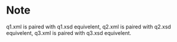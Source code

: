 # Note
q1.xml is paired with q1.xsd equivelent,
q2.xml is paired with q2.xsd equivelent,
q3.xml is paired with q3.xsd equivelent.
